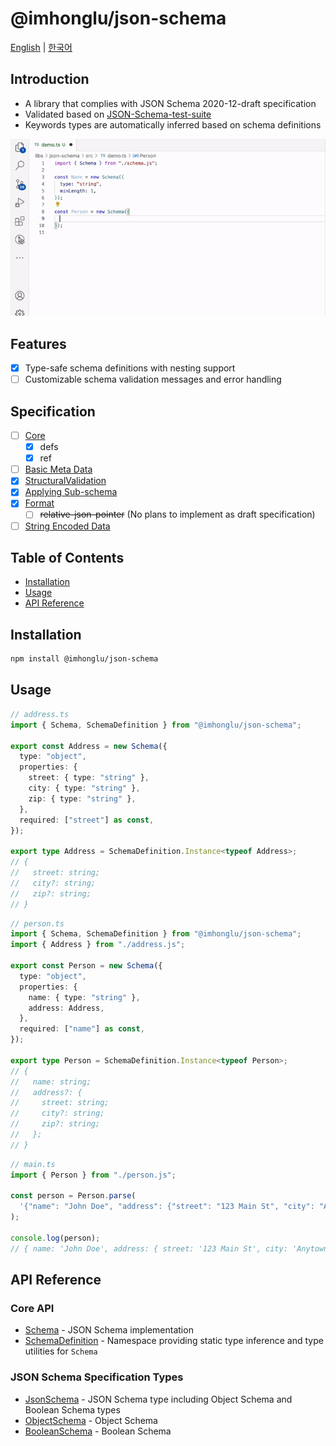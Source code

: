 # @imhonglu/json-schema

[English](./README.md) | [한국어](./README_KR.md)

## Introduction

- A library that complies with JSON Schema 2020-12-draft specification
- Validated based on [JSON-Schema-test-suite](https://github.com/json-schema-org/JSON-Schema-Test-Suite)
- Keywords types are automatically inferred based on schema definitions

![demo-1](./assets/demo.gif)

## Features

- [x] Type-safe schema definitions with nesting support
- [ ] Customizable schema validation messages and error handling

## Specification

- [ ] [Core](https://json-schema.org/draft/2020-12/draft-bhutton-json-schema-01#name-the-json-schema-core-vocabu)
  - [x] defs
  - [x] ref
- [ ] [Basic Meta Data](https://json-schema.org/draft/2020-12/draft-bhutton-json-schema-validation-01#name-a-vocabulary-for-basic-meta)
- [x] [StructuralValidation](https://json-schema.org/draft/2020-12/draft-bhutton-json-schema-validation-01#name-a-vocabulary-for-structural)
- [x] [Applying Sub-schema](https://json-schema.org/draft/2020-12/draft-bhutton-json-schema-01#name-keywords-for-applying-subschema)
- [x] [Format](https://json-schema.org/draft/2020-12/draft-bhutton-json-schema-validation-01#name-vocabularies-for-semantic-c)
  - [ ] ~~relative-json-pointer~~ (No plans to implement as draft specification)
- [ ] [String Encoded Data](https://json-schema.org/draft/2020-12/draft-bhutton-json-schema-validation-01#name-a-vocabulary-for-the-conten)

## Table of Contents

- [Installation](#installation)
- [Usage](#usage)
- [API Reference](#api-reference)

## Installation

```bash
npm install @imhonglu/json-schema
```

## Usage

```ts
// address.ts
import { Schema, SchemaDefinition } from "@imhonglu/json-schema";

export const Address = new Schema({
  type: "object",
  properties: {
    street: { type: "string" },
    city: { type: "string" },
    zip: { type: "string" },
  },
  required: ["street"] as const,
});

export type Address = SchemaDefinition.Instance<typeof Address>;
// {
//   street: string;
//   city?: string;
//   zip?: string;
// }
```

```ts
// person.ts
import { Schema, SchemaDefinition } from "@imhonglu/json-schema";
import { Address } from "./address.js";

export const Person = new Schema({
  type: "object",
  properties: {
    name: { type: "string" },
    address: Address,
  },
  required: ["name"] as const,
});

export type Person = SchemaDefinition.Instance<typeof Person>;
// {
//   name: string;
//   address?: {
//     street: string;
//     city?: string;
//     zip?: string;
//   };
// }
```

```ts
// main.ts
import { Person } from "./person.js";

const person = Person.parse(
  '{"name": "John Doe", "address": {"street": "123 Main St", "city": "Anytown", "zip": "12345"}}',
);

console.log(person);
// { name: 'John Doe', address: { street: '123 Main St', city: 'Anytown', zip: '12345' } }
```

## API Reference

### Core API

- [Schema](./docs/json-schema.schema.md) - JSON Schema implementation
- [SchemaDefinition](./docs/json-schema.schemadefinition.md) - Namespace providing static type inference and type utilities for `Schema`

### JSON Schema Specification Types

- [JsonSchema](./docs/json-schema.jsonschema.md) - JSON Schema type including Object Schema and Boolean Schema types
- [ObjectSchema](./docs/json-schema.objectschema.md) - Object Schema
- [BooleanSchema](./docs/json-schema.booleanschema.md) - Boolean Schema
